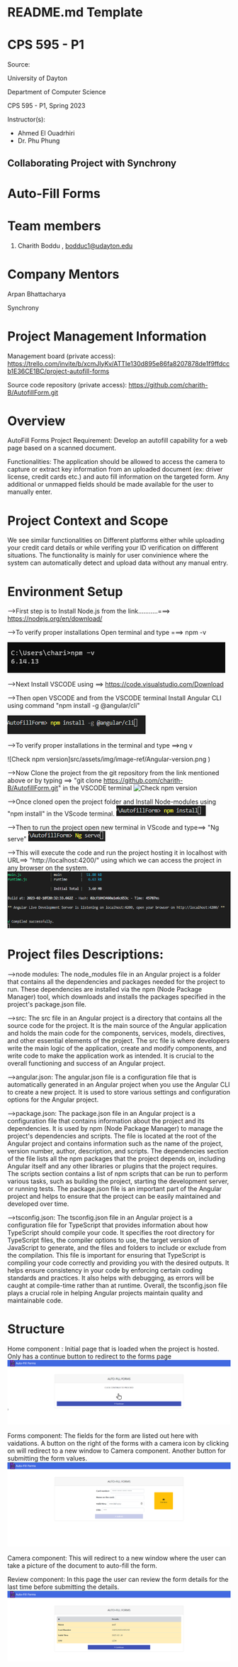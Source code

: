 # README.md Template

# CPS 595 - P1

Source: 

University of Dayton

Department of Computer Science

CPS 595 - P1, Spring 2023


Instructor(s):

- Ahmed El Ouadrhiri
- Dr. Phu Phung 


##  Collaborating Project with Synchrony


# Auto-Fill Forms


# Team members

1.  Charith Boddu , bodduc1@udayton.edu



# Company Mentors

Arpan Bhattacharya

Synchrony



# Project Management Information

Management board (private access): https://trello.com/invite/b/xcmJlyKv/ATTIe130d895e86fa8207878de1f9ffdccb1E36CE1BC/project-autofill-forms

Source code repository (private access): https://github.com/charith-B/AutofillForm.git



# Overview

AutoFill Forms
Project Requirement: Develop an autofill capability for a web page based on a scanned document. 

Functionalities:
The application should be allowed to access the camera to capture or extract key information from an uploaded document (ex: driver license, credit cards etc.) and auto fill information on the targeted form.
Any additional or unmapped fields should be made available for the user to manually enter.


# Project Context and Scope

We see similar functionalities on Different platforms either while uploading your credit card details or while verifing your ID verification on diffferent situations. 
The functionality is mainly for user convinience where the system can automatically detect and upload data without any manual entry.

# Environment Setup

-->First step is to Install  Node.js  from the link...........===>   https://nodejs.org/en/download/

-->To verify proper installations Open terminal and type ===> npm -v

![Check npm version](src/assets/img/image-ref/check-npm-version.png )

-->Next Install VSCODE using ==> https://code.visualstudio.com/Download

-->Then open VSCODE and  from the VSCODE terminal Install Angular CLI using command "npm install -g @angular/cli"

![Check npm version](src/assets/img/image-ref/Angular-installation.png  )


-->To verify proper installations in the terminal and type ==>ng v

![Check npm version]src/assets/img/image-ref/Angular-version.png  )


-->Now Clone the project from the git repository from the link mentioned above or by typing ==> "git clone https://github.com/charith-B/AutofillForm.git" in the VSCODE terminal
![Check npm version](src/assets/img/image-ref/clone-project.png  )


-->Once cloned open the project folder and Install Node-modules using "npm install" in the VScode terminal.
	![Check npm version](src/assets/img/image-ref/npm-install.png  )


-->Then to run the project open new terminal in VScode and type==> "Ng serve"
	![Check npm version](src/assets/img/image-ref/ng-serve.png  )


-->This will execute the code and run the project hosting it in localhost with URL==> "http://localhost:4200/" using which we can access the project in any browser on the system.
	![Check npm version](src/assets/img/image-ref/host-project.png  )


# Project files Descriptions:

-->node modules:
     The node_modules file in an Angular project is a folder that contains all the dependencies and packages needed for the project to run.
     These dependencies are installed via the npm (Node Package Manager) tool, which downloads and installs the packages specified in the project's package.json file.

-->src: 
     The src file in an Angular project is a directory that contains all the source code for the project. It is the main source of the Angular application and holds the main code for the components, services, models, directives, and other essential elements of the project.
     The src file is where developers write the main logic of the application, create and modify components, and write code to make the application work as intended. It is crucial to the overall functioning and success of an Angular project.

-->angular.json:
     The angular.json file is a configuration file that is automatically generated in an Angular project when you use the Angular CLI to create a new project. It is used to store various settings and configuration options for the Angular project.

-->package.json:
     The package.json file in an Angular project is a configuration file that contains information about the project and its dependencies. It is used by npm (Node Package Manager) to manage the project's dependencies and scripts. 
     The file is located at the root of the Angular project and contains information such as the name of the project, version number, author, description, and scripts. 
     The dependencies section of the file lists all the npm packages that the project depends on, including Angular itself and any other libraries or plugins that the project requires. 
     The scripts section contains a list of npm scripts that can be run to perform various tasks, such as building the project, starting the development server, or running tests. 
     The package.json file is an important part of the Angular project and helps to ensure that the project can be easily maintained and developed over time.

-->tsconfig.json:
     The tsconfig.json file in an Angular project is a configuration file for TypeScript that provides information about how TypeScript should compile your code.
     It specifies the root directory for TypeScript files, the compiler options to use, the target version of JavaScript to generate, and the files and folders to include or exclude from the compilation. 
     This file is important for ensuring that TypeScript is compiling your code correctly and providing you with the desired outputs. It helps ensure consistency in your code by enforcing certain coding standards and practices.
     It also helps with debugging, as errors will be caught at compile-time rather than at runtime. Overall, the tsconfig.json file plays a crucial role in helping Angular projects maintain quality and maintainable code.

# Structure

Home component :
			Initial page that is loaded when the project is hosted. Only has a continue button to redirect to the forms page
	![Check npm version](src/assets/img/image-ref/home-component.png  )


Forms component: 
			The fields for the form are listed out here with vaidations. A button on the right of the forms with a camera icon by clicking on will redirect to a new window to Camera component. Another button for submitting the form values.
	![Check npm version](src/assets/img/image-ref/Forms-component.png  )

                     
Camera component: 
			This will redirect to a new window where the user can take a picture of the document to auto-fill the form. 
	


Review component: 
			In this page the user can review the form details for the last time before submitting the details.
	![Check npm version](src/assets/img/image-ref/Review-component.png  )





